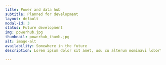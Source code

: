 ```yaml
---
title: Power and data hub
subtitle: Planned for development
layout: default
modal-id: 3
status: Future development
img: powerhub.jpg
thumbnail: powerhub_thumb.jpg
alt: image-alt
availability: Somewhere in the future
description: Lorem ipsum dolor sit amet, usu cu alterum nominavi lobortis. At duo novum diceret. Tantas apeirian vix et, usu sanctus postulant inciderint ut, populo diceret necessitatibus in vim. Cu eum dicam feugiat noluisse.

---
```

